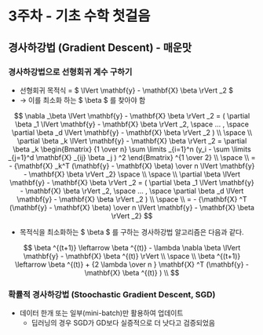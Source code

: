 # 3주차 - 기초 수학 첫걸음

## 경사하강법 (Gradient Descent) - 매운맛


### 경사하강법으로 선형회귀 계수 구하기

- 선형회귀 목적식 = $ \lVert \mathbf{y} - \mathbf{X} \beta \rVert _2 $
- → 이를 최소화 하는 $ \beta $ 를 찾아야 함

$$
\nabla _\beta \lVert \mathbf{y} - \mathbf{X} \beta \rVert _2 =
( \partial \beta _1 \lVert \mathbf{y} - \mathbf{X} \beta \rVert _2, \space ... , \space \partial \beta _d \lVert \mathbf{y} - \mathbf{X} \beta \rVert _2 ) \\
\space \\
\partial \beta _k \lVert \mathbf{y} - \mathbf{X} \beta \rVert _2 = \partial \beta _k
\begin{Bmatrix}
{1 \over n} \sum \limits _{i=1}^n (y_i - \sum \limits _{j=1}^d \mathbf{X} _{ij} \beta _j ) ^2
\end{Bmatrix} ^{1 \over 2} \\
\space \\
= - {\mathbf{X} _k^T (\mathbf{y} - \mathbf{X} \beta) \over n \lVert \mathbf{y} - \mathbf{X} \beta \rVert _2}
\space \\
\space \\
\partial \beta \lVert \mathbf{y} - \mathbf{X} \beta \rVert _2 = 
( \partial \beta _1 \lVert \mathbf{y} - \mathbf{X} \beta \rVert _2, \space ... , \space \partial \beta _d \lVert \mathbf{y} - \mathbf{X} \beta \rVert _2 )
\\
\space \\
= - {\mathbf{X} ^T (\mathbf{y} - \mathbf{X} \beta) \over n \lVert \mathbf{y} - \mathbf{X} \beta \rVert _2}
$$

- 목적식을 최소화하는 $ \beta $ 를 구하는 경사하강법 알고리즘은 다음과 같다.

$$
\beta ^{(t+1)} \leftarrow \beta ^{(t)} - \lambda \nabla \beta \lVert \mathbf{y} - \mathbf{X} \beta ^{(t)} \rVert \\
\space \\
\beta ^{(t+1)} \leftarrow \beta ^{(t)} + {2 \lambda \over n } \mathbf{X} ^T (\mathbf{y} - \mathbf{X} \beta ^{(t)} ) \\
$$


### 확률적 경사하강법 (Stoochastic Gradient Descent, SGD)

- 데이터 한개 또는 일부(mini-batch)만 활용하여 업데이트
  - 딥러닝의 경우 SGD가 GD보다 실증적으로 더 낫다고 검증되었음





